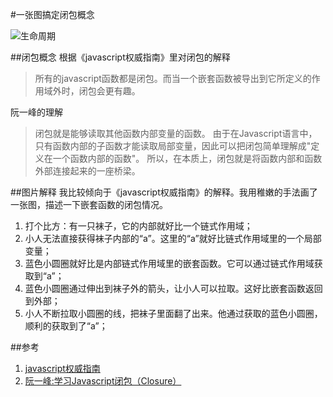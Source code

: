 #一张图搞定闭包概念

![生命周期](https://raw.githubusercontent.com/houyhea/blog/master/assets/20150524-1.png)

##闭包概念
根据《javascript权威指南》里对闭包的解释
>所有的javascript函数都是闭包。而当一个嵌套函数被导出到它所定义的作用域外时，闭包会更有趣。

阮一峰的理解
>闭包就是能够读取其他函数内部变量的函数。
 由于在Javascript语言中，只有函数内部的子函数才能读取局部变量，因此可以把闭包简单理解成"定义在一个函数内部的函数"。
 所以，在本质上，闭包就是将函数内部和函数外部连接起来的一座桥梁。

##图片解释
我比较倾向于《javascript权威指南》的解释。我用稚嫩的手法画了一张图，描述一下嵌套函数的闭包情况。

1. 打个比方：有一只袜子，它的内部就好比一个链式作用域；
2. 小人无法直接获得袜子内部的“a”。这里的“a”就好比链式作用域里的一个局部变量；
3. 蓝色小圆圈就好比是内部链式作用域里的嵌套函数。它可以通过链式作用域获取到“a”；
4. 蓝色小圆圈通过伸出到袜子外的箭头，让小人可以拉取。这好比嵌套函数返回到外部；
5. 小人不断拉取小圆圈的线，把袜子里面翻了出来。他通过获取的蓝色小圆圈，顺利的获取到了“a”；

##参考
1. [javascript权威指南](http://www.oreilly.com.cn/index.php?func=book&isbn=978-7-111-21632-2)
2. [阮一峰:学习Javascript闭包（Closure）](http://www.ruanyifeng.com/blog/2009/08/learning_javascript_closures.html)


